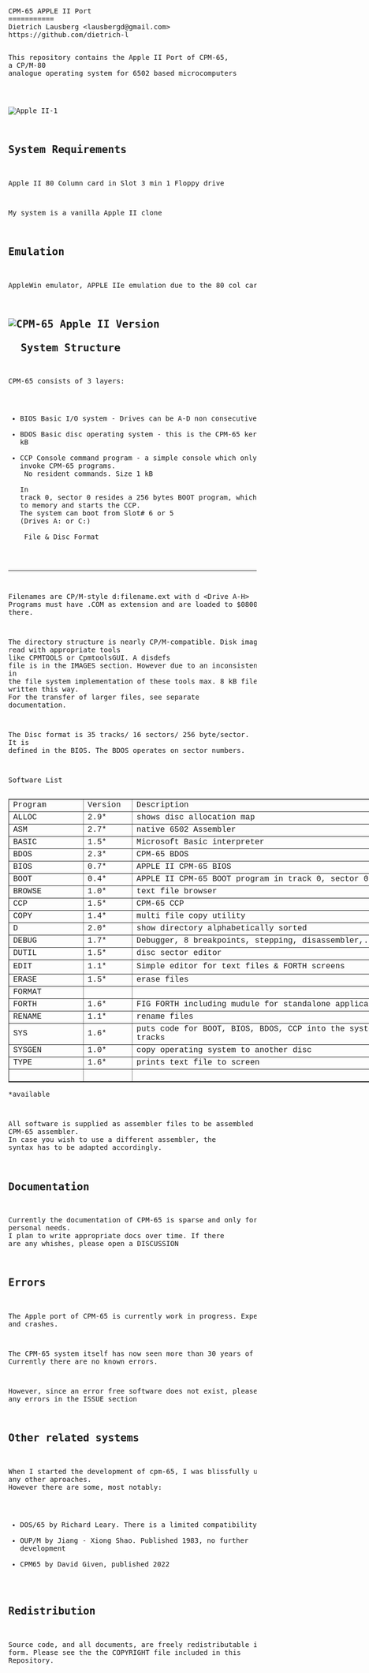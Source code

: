 <html>
  <head>
    <meta http-equiv="content-type" content="text/html; charset=windows-1252">
    <link rel="alternate stylesheet" type="text/css" href="resource://gre-resources/plaintext.css">
  </head>
  <body>
    <pre>CPM-65 APPLE II Port
===========
Dietrich Lausberg &lt;lausbergd@gmail.com&gt;
https://github.com/dietrich-l

This repository contains the Apple II Port of CPM-65, <br>a CP/M-80 analogue operating system for 6502 based microcomputers

<br>![Apple II-1](https://github.com/Dietrich-L/CPM-65/assets/83355183/6d946487-f3c6-4fc6-a930-0c7e1b2a7a81)


System Requirements
--------------------------
Apple II
80 Column card in Slot 3
min 1 Floppy drive

My system is a vanilla Apple II clone

Emulation
--------------------
AppleWin emulator, APPLE IIe emulation due to the 80 col card

![CPM-65 Apple II Version](https://github.com/Dietrich-L/CPM-65/assets/83355183/dfc8af17-442d-441a-96ec-6f0cbbf5ddcf)<br><br>&nbsp; System Structure
--------------------
CPM-65 consists of 3 layers:
- BIOS Basic I/O system - Drives can be A-D non consecutive. 
- BDOS Basic disc operating system - this is the CPM-65 kernal. Size 2 kB
- CCP Console command program - a simple console which only allows to invoke CPM-65 programs. <br>      No resident commands. Size 1 kB<br><br>In track 0, sector 0 resides a 256 bytes BOOT program, which loads CPM-65 to memory and starts the CCP. <br>The system can boot from Slot# 6 or 5 (Drives A: or C:)<br><br>&nbsp;File &amp; Disc Format
----------------------
Filenames are CP/M-style d:filename.ext with d &lt;Drive A-H&gt;
Programs must have .COM as extension and are loaded to $0800 and started there.

The directory structure is nearly CP/M-compatible. Disk images can be read with appropriate  tools <br>like CPMTOOLS or CpmtoolsGUI. A disdefs file is in the IMAGES section. However due to an inconsistency <br>in the file system implementation of these tools max. 8 kB files can be written this way. <br>For the transfer of larger files, see separate documentation.

The Disc format is 35 tracks/ 16 sectors/ 256 byte/sector. <br>It is defined in the BIOS. The BDOS operates on sector numbers. 

Software List
</pre>
    <table style="width: 809px;" border="1">
      <tbody>
        <tr>
          <td style="width: 140.383px;"><span style="font-family: Courier New,Courier,monospace;">Program<br>
            </span></td>
          <td style="margin-left: 90px; width: 83.65px;"><span style="font-family: Courier New,Courier,monospace;">Version<br>
            </span></td>
          <td style="width: 575px; margin-left: -100px;"><span style="font-family: Courier New,Courier,monospace;">Description<br>
            </span></td>
        </tr>
        <tr>
          <td><span style="font-family: Courier New,Courier,monospace;">ALLOC<br>
            </span></td>
          <td><span style="font-family: Courier New,Courier,monospace;">2.9*<br>
            </span></td>
          <td><span style="font-family: Courier New,Courier,monospace;">shows
              disc allocation map<br>
            </span></td>
        </tr>
        <tr>
          <td><span style="font-family: Courier New,Courier,monospace;">ASM<br>
            </span></td>
          <td><span style="font-family: Courier New,Courier,monospace;">2.7*<br>
            </span></td>
          <td><span style="font-family: Courier New,Courier,monospace;">native
              6502 Assembler<br>
            </span></td>
        </tr>
        <tr>
          <td><span style="font-family: Courier New,Courier,monospace;">BASIC<br>
            </span></td>
          <td><span style="font-family: Courier New,Courier,monospace;">1.5*<br>
            </span></td>
          <td><span style="font-family: Courier New,Courier,monospace;">Microsoft
              Basic interpreter<br>
            </span></td>
        </tr>
        <tr>
          <td><span style="font-family: Courier New,Courier,monospace;">BDOS<br>
            </span></td>
          <td><span style="font-family: Courier New,Courier,monospace;">2.3*<br>
            </span></td>
          <td><span style="font-family: Courier New,Courier,monospace;">CPM-65
              BDOS<br>
            </span></td>
        </tr>
        <tr>
          <td><span style="font-family: Courier New,Courier,monospace;">BIOS<br>
            </span></td>
          <td><span style="font-family: Courier New,Courier,monospace;">0.7*<br>
            </span></td>
          <td><span style="font-family: Courier New,Courier,monospace;">APPLE II
              CPM-65 BIOS</span></td>
        </tr>
        <tr>
          <td><span style="font-family: Courier New,Courier,monospace;">BOOT<br>
            </span></td>
          <td><span style="font-family: Courier New,Courier,monospace;">0.4*<br>
            </span></td>
          <td><span style="font-family: Courier New,Courier,monospace;">APPLE II
              CPM-65 BOOT program in track 0, sector 0<br>
            </span></td>
        </tr>
        <tr>
          <td><span style="font-family: Courier New,Courier,monospace;">BROWSE<br>
            </span></td>
          <td><span style="font-family: Courier New,Courier,monospace;">1.0*<br>
            </span></td>
          <td><span style="font-family: Courier New,Courier,monospace;">text
              file browser<br>
            </span></td>
        </tr>
        <tr>
          <td><span style="font-family: Courier New,Courier,monospace;">CCP<br>
            </span></td>
          <td><span style="font-family: Courier New,Courier,monospace;">1.5*<br>
            </span></td>
          <td><span style="font-family: Courier New,Courier,monospace;">CPM-65
              CCP<br>
            </span></td>
        </tr>
        <tr>
          <td><span style="font-family: Courier New,Courier,monospace;">COPY<br>
            </span></td>
          <td><span style="font-family: Courier New,Courier,monospace;">1.4*<br>
            </span></td>
          <td><span style="font-family: Courier New,Courier,monospace;">multi
              file copy utility<br>
            </span></td>
        </tr>
        <tr>
          <td><span style="font-family: Courier New,Courier,monospace;">D<br>
            </span></td>
          <td><span style="font-family: Courier New,Courier,monospace;">2.0*<br>
            </span></td>
          <td><span style="font-family: Courier New,Courier,monospace;">show
              directory alphabetically sorted<br>
            </span></td>
        </tr>
        <tr>
          <td><span style="font-family: Courier New,Courier,monospace;">DEBUG<br>
            </span></td>
          <td><span style="font-family: Courier New,Courier,monospace;">1.7*<br>
            </span></td>
          <td><span style="font-family: Courier New,Courier,monospace;">Debugger,
              8 breakpoints, stepping, disassembler,...<br>
            </span></td>
        </tr>
        <tr>
          <td><span style="font-family: Courier New,Courier,monospace;">DUTIL<br>
            </span></td>
          <td><span style="font-family: Courier New,Courier,monospace;">1.5*<br>
            </span></td>
          <td><span style="font-family: Courier New,Courier,monospace;">disc
              sector editor<br>
            </span></td>
        </tr>
        <tr>
          <td style="height: 28.8167px;"><span style="font-family: Courier New,Courier,monospace;">EDIT<br>
            </span></td>
          <td><span style="font-family: Courier New,Courier,monospace;">1.1*<br>
            </span></td>
          <td><span style="font-family: Courier New,Courier,monospace;">Simple
              editor for text files &amp; FORTH screens<br>
            </span></td>
        </tr>
        <tr>
          <td><span style="font-family: Courier New,Courier,monospace;">ERASE<br>
            </span></td>
          <td><span style="font-family: Courier New,Courier,monospace;">1.5*<br>
            </span></td>
          <td><span style="font-family: Courier New,Courier,monospace;">erase
              files<br>
            </span></td>
        </tr>
        <tr>
          <td><span style="font-family: Courier New,Courier,monospace;">FORMAT<br>
            </span></td>
          <td><span style="font-family: Courier New,Courier,monospace;"><br>
            </span></td>
          <td><span style="font-family: Courier New,Courier,monospace;"><br>
            </span></td>
        </tr>
        <tr>
          <td><span style="font-family: Courier New,Courier,monospace;">FORTH<br>
            </span></td>
          <td><span style="font-family: Courier New,Courier,monospace;">1.6*<br>
            </span></td>
          <td><span style="font-family: Courier New,Courier,monospace;">FIG
              FORTH including mudule for standalone applications<br>
            </span></td>
        </tr>
        <tr>
          <td><span style="font-family: Courier New,Courier,monospace;">RENAME<br>
            </span></td>
          <td><span style="font-family: Courier New,Courier,monospace;">1.1*<br>
            </span></td>
          <td><span style="font-family: Courier New,Courier,monospace;">rename
              files<br>
            </span></td>
        </tr>
        <tr>
          <td><span style="font-family: Courier New,Courier,monospace;">SYS<br>
            </span></td>
          <td><span style="font-family: Courier New,Courier,monospace;">1.6*<br>
            </span></td>
          <td><span style="font-family: Courier New,Courier,monospace;">puts
              code for BOOT, BIOS, BDOS, CCP into the system tracks<br>
            </span></td>
        </tr>
        <tr>
          <td><span style="font-family: Courier New,Courier,monospace;">SYSGEN<br>
            </span></td>
          <td><span style="font-family: Courier New,Courier,monospace;">1.0*<br>
            </span></td>
          <td><span style="font-family: Courier New,Courier,monospace;">copy
              operating system to another disc<br>
            </span></td>
        </tr>
        <tr>
          <td><span style="font-family: Courier New,Courier,monospace;">TYPE<br>
            </span></td>
          <td><span style="font-family: Courier New,Courier,monospace;">1.6*<br>
            </span></td>
          <td><span style="font-family: Courier New,Courier,monospace;">prints
              text file to screen<br>
            </span></td>
        </tr>
        <tr>
          <td><span style="font-family: Courier New,Courier,monospace;"><br>
            </span></td>
          <td><span style="font-family: Courier New,Courier,monospace;"><br>
            </span></td>
          <td><span style="font-family: Courier New,Courier,monospace;"><br>
            </span></td>
        </tr>
      </tbody>
    </table>
    <pre>*available

All software is supplied as assembler files to be assembled with the CPM-65 assembler. <br>In case you wish to use a different assembler, the syntax has to be adapted accordingly.

Documentation
--------------------
Currently the documentation of CPM-65 is sparse and only for my personal needs. <br>I plan to write appropriate docs over time. If there are any whishes, please open a DISCUSSION

Errors
--------------------
The Apple port of CPM-65 is currently work in progress. Expect errors and crashes.

The CPM-65 system itself has now seen more than 30 years of service. Currently there are no known errors. 

However, since an error free software does not exist, please report any errors in the ISSUE section

Other related systems
---------------------
When I started the development of cpm-65, I was blissfully unaware of any other aproaches. <br>However there are some, most notably:
- DOS/65 by Richard Leary. There is a limited compatibility
- OUP/M  by Jiang - Xiong Shao. Published 1983, no further development
- CPM65 by David Given, published 2022


Redistribution
--------------
Source code, and all documents, are freely redistributable in
any form. Please see the the COPYRIGHT file included in this
Repository.</pre>
  </body>
</html>
